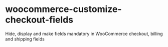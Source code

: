 # woocommerce-customize-checkout-fields
Hide, display and make fields mandatory in WooCommerce checkout, billing and shipping fields
